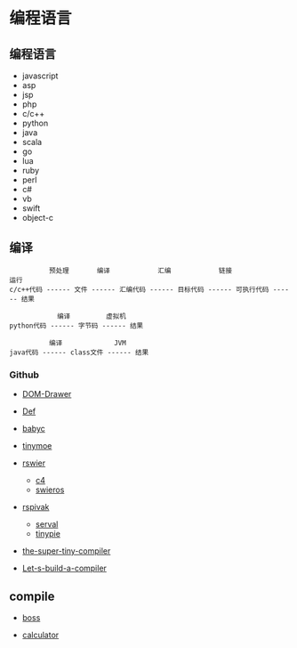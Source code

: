 ﻿# 编程语言

## 编程语言

- javascript
- asp
- jsp
- php
- c/c++
- python
- java
- scala
- go
- lua
- ruby
- perl
- c#
- vb
- swift
- object-c

## 编译

```
          预处理       编译            汇编            链接              运行
c/c++代码 ------ 文件 ------ 汇编代码 ------ 目标代码 ------ 可执行代码 ------ 结果

            编译         虚拟机
python代码 ------ 字节码 ------ 结果

          编译             JVM
java代码 ------ class文件 ------ 结果
```

### Github

- [DOM-Drawer](https://github.com/starkwang/DOM-Drawer)

- [Def](https://github.com/jojoin/Def)

- [babyc](https://github.com/Wilfred/babyc)

- [tinymoe](https://github.com/vczh/tinymoe)

- [rswier](https://github.com/rswier)
  - [c4](https://github.com/rswier/c4)
  - [swieros](https://github.com/rswier/swieros)
  
- [rspivak](https://github.com/rspivak)
  - [serval](https://github.com/rspivak/serval)
  - [tinypie](https://github.com/rspivak/tinypie)

- [the-super-tiny-compiler](https://github.com/thejameskyle/the-super-tiny-compiler)

- [Let-s-build-a-compiler](https://github.com/vtudose/Let-s-build-a-compiler)

## compile

- [boss](https://github.com/gaoxinge/compile/tree/master/%E7%BC%96%E7%A8%8B%E8%AF%AD%E8%A8%80/boss)

- [calculator](https://github.com/gaoxinge/compile/tree/master/%E7%BC%96%E7%A8%8B%E8%AF%AD%E8%A8%80/calculator)